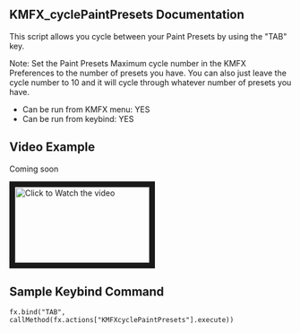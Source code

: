 ## KMFX_cyclePaintPresets Documentation

This script allows you cycle between your Paint Presets by using the "TAB" key.


Note: Set the Paint Presets Maximum cycle number in the KMFX Preferences to the number of presets you have. 
You can also just leave the cycle number to 10 and it will cycle through whatever number of presets you have.

- Can be run from KMFX menu: YES
- Can be run from keybind: YES


## Video Example
Coming soon

<a href="http://www.youtube.com/watch?feature=player_embedded&v=aYSGDXyM6oo" target="_blank"><img src="http://img.youtube.com/vi/aYSGDXyM6oo/mqdefault.jpg"
alt="Click to Watch the video" width="240" height="135" border="10" /></a>


## Sample Keybind Command
```
fx.bind("TAB", callMethod(fx.actions["KMFXcyclePaintPresets"].execute))
```